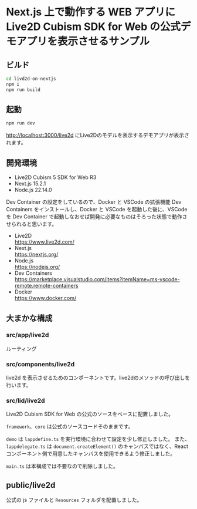 # Next.js 上で動作する WEB アプリに Live2D Cubism SDK for Web の公式デモアプリを表示させるサンプル

## ビルド

```bash
cd livd2d-on-nextjs
npm i
npm run build
```

## 起動

```bash
npm run dev
```

[http://localhost:3000/live2d](http://localhost:3000/live2d) にLive2Dのモデルを表示するデモアプリが表示されます。

## 開発環境

* Live2D Cubism 5 SDK for Web R3
* Next.js 15.2.1
* Node.js 22.14.0

Dev Container の設定をしているので、Docker と VSCode の拡張機能 Dev Containers をインストールし、Docker と VSCode を起動した後に、VSCode を Dev Container で起動しなおせば開発に必要なものはそろった状態で動作させられると思います。

* Live2D<br>
https://www.live2d.com/
* Next.js<br>
https://nextjs.org/
* Node.js<br>
https://nodejs.org/
* Dev Containers<br>
https://marketplace.visualstudio.com/items?itemName=ms-vscode-remote.remote-containers
* Docker<br>
https://www.docker.com/

## 大まかな構成

### src/app/live2d

ルーティング

### src/components/live2d

live2d を表示させるためのコンポーネントです。live2dのメソッドの呼び出しを行います。

### src/lid/live2d

Live2D Cubism SDK for Web の公式のソースをベースに配置しました。

`framework`、`core` は公式のソースコードそのままです。

`demo` は `lappdefine.ts` を実行環境に合わせて設定を少し修正しました。
また、`lappdelegate.ts` は  `document.createElement()` のキャンバスではなく、Reactコンポーネント側で用意したキャンバスを使用できるよう修正しました。

`main.ts` は本構成では不要なので削除しました。

## public/live2d

公式の js ファイルと `Resources` フォルダを配置しました。
